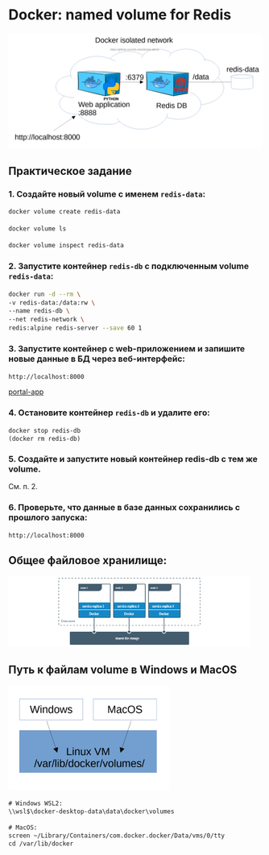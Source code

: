 # Docker: named volume for Redis

<img src="named-volume.png" alt="named volume" width="1024"/>


## Практическое задание

### 1. Создайте новый volume с именем `redis-data`:

```bash
docker volume create redis-data

docker volume ls

docker volume inspect redis-data
```

### 2. Запустите контейнер `redis-db` с подключенным volume `redis-data`:

```bash
docker run -d --rm \
-v redis-data:/data:rw \
--name redis-db \
--net redis-network \
redis:alpine redis-server --save 60 1
```

### 3. Запустите контейнер с web-приложением и запишите новые данные в БД через веб-интерфейс: 

`http://localhost:8000`

[portal-app](https://github.com/2a-stra/docker-demo/tree/main/lab2)

### 4. Остановите контейнер `redis-db` и удалите его:

```
docker stop redis-db
(docker rm redis-db)
```

### 5. Создайте и запустите новый контейнер redis-db c тем же volume.

См. п. 2.

### 6. Проверьте, что данные в базе данных сохранились с прошлого запуска:

`http://localhost:8000`


## Общее файловое хранилище:

<img src="shared-file-storage.png" alt="shared-file-storage" width="480"/>

## Путь к файлам volume в Windows и MacOS 

<img src="linux-path.png" alt="linux-path" width="320"/>

```
# Windows WSL2:
\\wsl$\docker-desktop-data\data\docker\volumes

# MacOS:
screen ~/Library/Containers/com.docker.docker/Data/vms/0/tty
cd /var/lib/docker
```